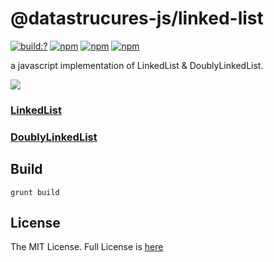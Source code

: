 # @datastrucures-js/linked-list

[![build:?](https://travis-ci.org/datastructures-js/linked-list.svg?branch=master)](https://travis-ci.org/datastructures-js/linked-list) 
[![npm](https://img.shields.io/npm/v/@datastructures-js/linked-list.svg)](https://www.npmjs.com/package/@datastructures-js/linked-list)
[![npm](https://img.shields.io/npm/dm/@datastructures-js/linked-list.svg)](https://www.npmjs.com/package/@datastructures-js/linked-list) [![npm](https://img.shields.io/badge/node-%3E=%206.0-blue.svg)](https://www.npmjs.com/package/@datastructures-js/linked-list)

a javascript implementation of LinkedList & DoublyLinkedList.

<img src="https://user-images.githubusercontent.com/6517308/121813242-859a9700-cc6b-11eb-99c0-49e5bb63005b.jpg">

### [LinkedList](https://github.com/datastructures-js/linked-list/blob/master/LinkedList.md)

### [DoublyLinkedList](https://github.com/datastructures-js/linked-list/blob/master/DoublyLinkedList.md)

## Build
```
grunt build
```

## License
The MIT License. Full License is [here](https://github.com/datastructures-js/linked-list/blob/master/LICENSE)
